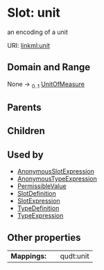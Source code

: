
# Slot: unit


an encoding of a unit

URI: [linkml:unit](https://w3id.org/linkml/unit)


## Domain and Range

None &#8594;  <sub>0..1</sub> [UnitOfMeasure](UnitOfMeasure.md)

## Parents


## Children


## Used by

 * [AnonymousSlotExpression](AnonymousSlotExpression.md)
 * [AnonymousTypeExpression](AnonymousTypeExpression.md)
 * [PermissibleValue](PermissibleValue.md)
 * [SlotDefinition](SlotDefinition.md)
 * [SlotExpression](SlotExpression.md)
 * [TypeDefinition](TypeDefinition.md)
 * [TypeExpression](TypeExpression.md)

## Other properties

|  |  |  |
| --- | --- | --- |
| **Mappings:** | | qudt:unit |

